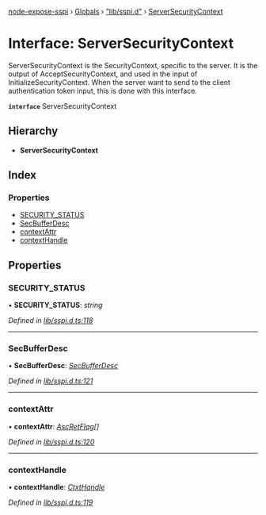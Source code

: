 [node-expose-sspi](../README.md) › [Globals](../globals.md) › ["lib/sspi.d"](../modules/_lib_sspi_d_.md) › [ServerSecurityContext](_lib_sspi_d_.serversecuritycontext.md)

# Interface: ServerSecurityContext

ServerSecurityContext is the SecurityContext, specific to the server.
It is the output of AcceptSecurityContext, and used in the input of InitializeSecurityContext.
When the server want to send to the client authentication token input, this is done with this interface.

**`interface`** ServerSecurityContext

## Hierarchy

* **ServerSecurityContext**

## Index

### Properties

* [SECURITY_STATUS](_lib_sspi_d_.serversecuritycontext.md#security_status)
* [SecBufferDesc](_lib_sspi_d_.serversecuritycontext.md#secbufferdesc)
* [contextAttr](_lib_sspi_d_.serversecuritycontext.md#contextattr)
* [contextHandle](_lib_sspi_d_.serversecuritycontext.md#contexthandle)

## Properties

###  SECURITY_STATUS

• **SECURITY_STATUS**: *string*

*Defined in [lib/sspi.d.ts:118](https://github.com/jlguenego/node-expose-sspi/blob/9a7ed80/lib/sspi.d.ts#L118)*

___

###  SecBufferDesc

• **SecBufferDesc**: *[SecBufferDesc](_lib_sspi_d_.secbufferdesc.md)*

*Defined in [lib/sspi.d.ts:121](https://github.com/jlguenego/node-expose-sspi/blob/9a7ed80/lib/sspi.d.ts#L121)*

___

###  contextAttr

• **contextAttr**: *[AscRetFlag](../modules/_lib_flags_index_d_.md#ascretflag)[]*

*Defined in [lib/sspi.d.ts:120](https://github.com/jlguenego/node-expose-sspi/blob/9a7ed80/lib/sspi.d.ts#L120)*

___

###  contextHandle

• **contextHandle**: *[CtxtHandle](_lib_sspi_d_.ctxthandle.md)*

*Defined in [lib/sspi.d.ts:119](https://github.com/jlguenego/node-expose-sspi/blob/9a7ed80/lib/sspi.d.ts#L119)*
